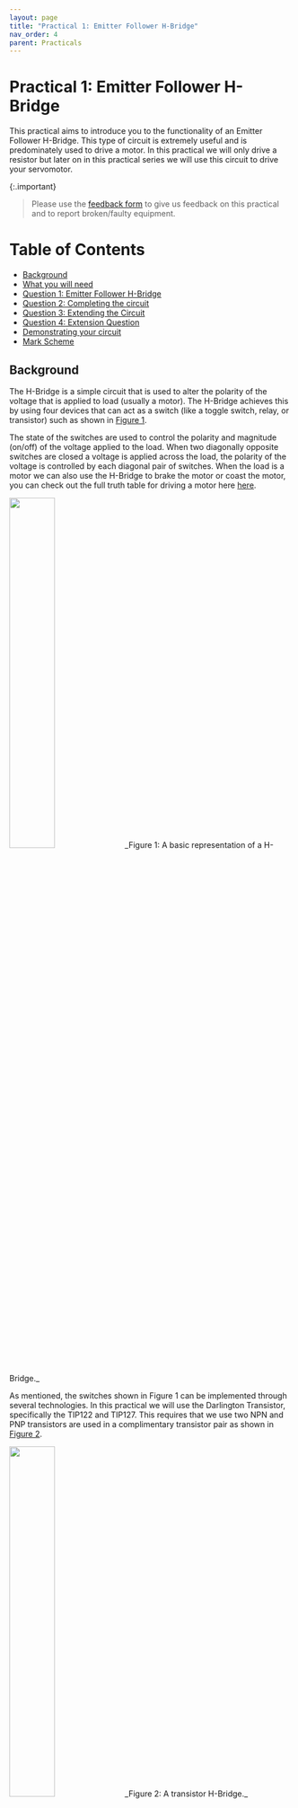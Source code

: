 ```yaml
---
layout: page
title: "Practical 1: Emitter Follower H-Bridge"
nav_order: 4
parent: Practicals
---
```


# Practical 1: Emitter Follower H-Bridge

This practical aims to introduce you to the functionality of an Emitter Follower H-Bridge. This type of circuit is extremely useful and is predominately used to drive a motor. In this practical we will only drive a resistor but later on in this practical series we will use this circuit to drive your servomotor.

{:.important}
> Please use the [feedback form](https://forms.office.com/r/bMUfettP7m) to give us feedback on this practical and to report broken/faulty equipment.

Table of Contents
=================

* [Background](#background)
* [What you will need](#what-you-will-need)
* [Question 1: Emitter Follower H-Bridge](#question-1-emitter-follower-h-bridge)
* [Question 2: Completing the circuit](#question-2-completing-the-circuit)
* [Question 3: Extending the Circuit](#question-3-extending-the-circuit)
* [Question 4: Extension Question](#question-4-extension-question)
* [Demonstrating your circuit](#demonstrating-your-circuit)
* [Mark Scheme](#mark-scheme)

## Background
The H-Bridge is a simple circuit that is used to alter the polarity of the voltage that is applied to load (usually a motor). The H-Bridge achieves this by using four devices that can act as a switch (like a toggle switch, relay, or transistor) such as shown in [Figure 1](./Resources/H_bridge.png).

The state of the switches are used to control the polarity and magnitude (on/off) of the voltage applied to the load. When two diagonally opposite switches are closed a voltage is applied across the load, the polarity of the voltage is controlled by each diagonal pair of switches. When the load is a motor we can also use the H-Bridge to brake the motor or coast the motor, you can check out the full truth table for driving a motor here [here](https://en.wikipedia.org/wiki/H-bridge#DC_motor_Driver).

<img width="40%" src="./Resources/H_bridge.png">
_Figure 1: A basic representation of a H-Bridge._

As mentioned, the switches shown in Figure 1 can be implemented through several technologies. In this practical we will use the Darlington Transistor, specifically the TIP122 and TIP127. This requires that we use two NPN and PNP transistors are used in a complimentary transistor pair as shown in [Figure 2](./Resources/H_bridge_darl.png).

<img width="40%" src="./Resources/H_bridge_darl.png">
_Figure 2: A transistor H-Bridge._

Two drive signals are used to bias the transistors to turn them on or off. These dive signals are always anti-phase (i.e. when one is high the other is low) for our application. The voltage of the drive signals should be as close as possible to the rail voltages as to ensure that the transistors are properly biased.

{:.important}
> Before continuing further read the [datasheet](./Resources/TIP120-D.PDF) for the TIP122 and TIP127 transistors. Make sure you know the package orientation with regards to the pin numbers and functions.

## What you will need
To complete this practical you will require a breadboard and a pair of wire strippers.

{:.tip}
> It is suggested that you find a box or container that you can place your breadboard and circuitry in as the circuit you build in this practical **will** be used in later practicals.

The following components will be provided to you on the **Monday when this practical is released**, if you are unable to collect components then please collect them during the week at the **MechatronicSystems.Lab** located in the Duncan Macmillan Lab during the hours posted on the main README page:
- 2 x TIP 122
- 2 x TIP 127
- 1 x 100 Ω, 2 W Resistor
- Wire

{:.important}
> Due to protest action, component collection will be at a later point in time. Stay tuned on Amathuba for a relevant announcement.

## Question 1: Emitter Follower H-Bridge

We will first make what is commonly referred to as a half bridge, otherwise known as a class B amplifier. These are able to control high current input to a DC motor but only in one direction: the motor can be enabled, the speed can be controlled with PWM, but it can only be driven forward and cannot reverse.

We shall use one TIP 122 and one TIP 127 for this layout as shown in [Figure 3](./Resources/Half-bridge.png), read the [datasheet](./Resources/TIP120-D.PDF) to figure out which transistor to place where and how. Connect the output of the half bridge to one lead of your 100 Ω resistor and connect the other lead to ground, as shown in [Figure 3](./Resources/Half-bridge.png). In this case the 2W resistor is a stand in for a DC motor and is able to support a high current without exploding (do not use the normal ¼ watt resistors!).

<img width="40%" src="./Resources/Half-bridge.png">
_Figure 3: A Darlington transistor half bridge._

{:.tip}
> You will be using your breadboard for several practicals, it is suggested that you use the bus strips (the two long rows on either side of your breadboard) as a place to draw/sink power to/from. This will make your breadboard easier to use and to debug. Do note that most breadboards have a split in the middle of both rails on either side, so you will need to bridge these if you want power all the way along your board.

> ### **Question 1.1**
> For this question you must test your circuit to make sure if functions correctly. You can test this circuit in two manners:
> * If you are at home we suggest using your STM32 dev board as a power supply, connect the 5V pin on your dev board to power both the half bridge and the input pin. Then connect ground to the ground pin of your dev board. You should be then able to read around 3.6 V across the resistor (why do you think this is?).
> * If you are in the lab, use the same steps as before but just with the DC power supply and multimeter that is provided on the work bench.

> ### **Question 1.2**
> If you successfully see a ~3.6 V output across the resistor when input is high, see if you can toggle the output by connecting the input to ground. You should now see 0V across the "motor" (resistor).

## Question 2: Completing the circuit
You can now construct the full H-Bridge by creating another half-bridge to create a circuit as shown in Figure 4. Depending on the combination of inputs (as both sides should now have an input signal) you should be able to drive your hypothetical motor forwards AND backwards!

<img width="40%" src="./Resources/H_bridge_darl.png">
_Figure 4: A Darlington transistor H-Bridge._


> ### **Question 2.1**
> You can test this circuit in two manners:
> * If you are at home, use your STM32 dev board as a power supply again. Connect the 5V pin on your dev board to both power the H-Bridge and one input pin. Then connect the circuit’s ground and the other input pin to the ground pin on your dev board. You should then be then able to read around 3.2 V across the resistor and -3.2 V across the resistor when you switch around the inputs.
> * If you are in the lab, use the same steps as before but just with the DC power supply and multimeter that is provided on the work bench.

{:.note2}
> When you are powering one input signal HIGH, do not leave the other input floating! This can lead to unpredictable results. Make sure it is grounded.

{:.important}
> Remember which multimeter lead you are connecting to where so the polarity sense stays the same between tests.

## Question 3: Extending the Circuit
You may have noticed that we always drive the H-Bridge with a voltage that is near the power supply voltage. This is to ensure that the transistors are properly biased (we want to lose the least amount of power across the transistors). This creates a significant issue since this limits the voltage that we can supply to the H-Bridge to the voltage we can drive the H-Bridge with. Since most μ-Controllers can only output 3V3, we can not transfer significant power to our load. Therefore, we require a method to step up our drive signal voltage from 3V3 to whatever we decided to power the H-Bridge with.

To complete this we will use a BJT level adjuster circuit using a [P2N2222 transistor](./Resources/P2N2222A-D.PDF).

> ### **Question 3.1**
> For this part of the practical you are required to design a level adjusting circuit using a PN2222 transistor. This level adjuster should be used to drive a H-Bridge that is connected to a 20 V power supply from a μ-Controller that outputs 3V3. Draw the circuit on a piece of paper and calculate the values of the two resistors required to bias this circuit, assuming a β of 10, I<sub>E</sub> of 100 mA, V<sub>CE(sat)</sub> of 0.3V and V<sub>BE</sub> of 0.7V. Show this circuit to the tutor during your demonstration and explain how you would integrate this circuit to the H-Bridge.

**You do not need to actually build the circuit!**

{:.note2}
> You will notice that the logic of the drive signal is altered because of this circuit.

## Question 4: Extension Question
**This Question is not compulsory!**

You may have noticed that the drive signals that we use are always in anti-phase. This means that when we connect the H-Bridge to our μ-controller we will have to use two GPIO pins. We could then unnecessarily use up our GPIO pins.

> ### **Question 4.1**
> Using only PN2222s and resistors, design a circuit that can create two anti-phase signals from one input signal. Ensure that each signal has the same propagation delay. You need not to size the resistors for this question.

## Demonstrating your circuit
When you are happy with your full h-bridge circuit you can demonstrate the operation of your circuit to a tutor. If you have completed the extension question bring it along as well. When you are ready, you are required to power your circuit from the DC power supply with 10 V. Connect one input to 10 V and the other to ground. Read the voltage across the resistor, it should be around 7.2 V. Then switch the inputs and read the voltage across the resistor, it should be around -7.2 V.

{:.caution}
> You only have two attempts to demonstrate your circuit (with an associated mark deduction on the second attempt), please familiarise yourself with the [Mark Scheme](#mark-scheme) before you demonstrate your circuit.

### **Mark Scheme**
The following mark scheme will be used to mark your practicals:

```mermaid
flowchart TD
    A{Did the H-Bridge work first time?}
    A -->|Yes|B[+7]
    A -->|No|C{Did the H-Bridge work second time around?}
    C -->|Yes|D[+5]
    C -->|No|E[+0]
    B --> F{Is the level adjuster circuit correct?}
    D --> F
    E --> F
    F --> |Yes|G[+1]
    F --> |No|H[+0]
    G --> I{Is the resitor values correct?}
    I --> |Yes|J[+2]
    I --> |No|K[+0]
    J --> L{Is the circuit for the extenstion question correct?}
    K --> L
    H --> L
    L --> |Yes|M[+1]
    L --> |No|N[+0]
    M --> O[Final Mark]
    N --> O[Final Mark]
```
